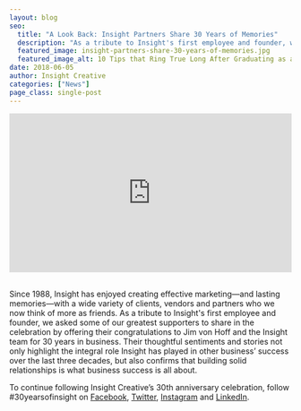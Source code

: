 ```yaml
---
layout: blog
seo:
  title: "A Look Back: Insight Partners Share 30 Years of Memories"
  description: "As a tribute to Insight's first employee and founder, we asked some of our greatest supporters to share in the celebration by offering their congratulations to Jim von Hoff and the Insight team for 30 years in business."
  featured_image: insight-partners-share-30-years-of-memories.jpg
  featured_image_alt: 10 Tips that Ring True Long After Graduating as a Creative
date: 2018-06-05
author: Insight Creative
categories: ["News"]
page_class: single-post
---
```


<div class="aspect-ratio">
<div class="wistia_responsive_padding" style="padding:56.25% 0 0 0;position:relative;"><div class="wistia_responsive_wrapper" style="height:100%;left:0;position:absolute;top:0;width:100%;"><iframe src="https://fast.wistia.net/embed/iframe/62e6a1hewd?videoFoam=true" title="A Look Back: Insight Partners Share 30 Years of Memories Video" allow="autoplay; fullscreen" allowtransparency="true" frameborder="0" scrolling="no" class="wistia_embed" name="wistia_embed" allowfullscreen msallowfullscreen width="100%" height="100%"></iframe></div></div>
<script src="https://fast.wistia.net/assets/external/E-v1.js" async></script>
</div>

<br>

Since 1988, Insight has enjoyed creating effective marketing—and lasting memories—with a wide variety of clients, vendors and partners who we now think of more as friends. As a tribute to Insight's first employee and founder, we asked some of our greatest supporters to share in the celebration by offering their congratulations to Jim von Hoff and the Insight team for 30 years in business. Their thoughtful sentiments and stories not only highlight the integral role Insight has played in other business’ success over the last three decades, but also confirms that building solid relationships is what business success is all about.

To continue following Insight Creative’s 30th anniversary celebration, follow #30yearsofinsight on <a rel="noopener" target="_blank" href="https://www.facebook.com/insightcreativeinc">Facebook</a>, <a rel="noopener" target="_blank" href="https://twitter.com/insightwi">Twitter</a>, <a rel="noopener" target="_blank" href="https://www.instagram.com/insightwi/">Instagram</a> and <a rel="noopener" target="_blank" href="https://www.linkedin.com/company/insight-creative-inc.">LinkedIn</a>.
